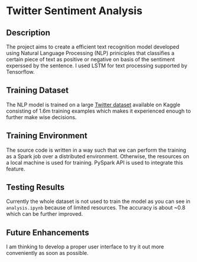 # Twitter Sentiment Analysis
## Description
The project aims to create a efficient text recognition model developed using Natural Language Processing (NLP) priniciples that classifies a certain piece of text as positive or negative on basis of the sentiment experssed by the sentence. I used LSTM for text processing supported by Tensorflow.
## Training Dataset
The NLP model is trained on a large [Twitter dataset](https://www.kaggle.com/datasets/kazanova/sentiment140) available on Kaggle consisting of 1.6m training examples which makes it experienced enough to further make wise decisions.
## Training Environment
The source code is written in a way such that we can perform the training as a Spark job over a distributed environment. Otherwise, the resources on a local machine is used for training. PySpark API is used to integrate this feature.
## Testing Results
Currently the whole dataset is not used to train the model as you can see in `analysis.ipynb` because of limited resources. The accuracy is about ~0.8 which can be further improved.
## Future Enhancements
I am thinking to develop a proper user interface to try it out more conveniently as soon as possible.
